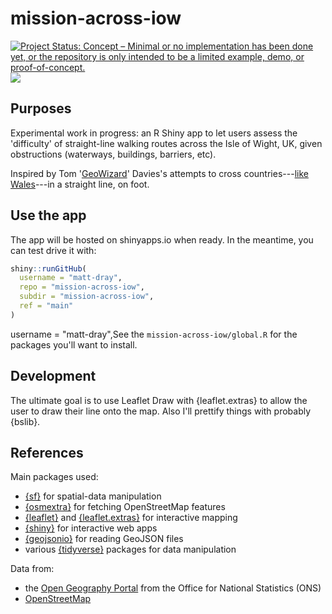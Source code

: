 # mission-across-iow

[![Project Status: Concept – Minimal or no implementation has been done
yet, or the repository is only intended to be a limited example, demo,
or
proof-of-concept.](https://www.repostatus.org/badges/latest/concept.svg)](https://www.repostatus.org/#concept)
![](https://img.shields.io/badge/Shiny-not_yet_hosted-blue?style=flat&labelColor=white&logo=RStudio&logoColor=blue)

## Purposes

Experimental work in progress: an R Shiny app to let users assess the 'difficulty' of straight-line walking routes across the Isle of Wight, UK, given obstructions (waterways, buildings, barriers, etc).

Inspired by Tom '[GeoWizard](https://www.youtube.com/c/GeoWizard/about)' Davies's attempts to cross countries---[like Wales](https://www.youtube.com/playlist?list=PL_japiE6QKWphPxjqn0KJjfoRnuVSELaI)---in a straight line, on foot.

## Use the app

The app will be hosted on shinyapps.io when ready. In the meantime, you can test drive it with:

``` r
shiny::runGitHub(
  username = "matt-dray",
  repo = "mission-across-iow",
  subdir = "mission-across-iow",
  ref = "main"
)
```

username = "matt-dray",See the `mission-across-iow/global.R` for the packages you'll want to install.

## Development

The ultimate goal is to use Leaflet Draw with {leaflet.extras} to allow the user to draw their line onto the map. Also I'll prettify things with probably {bslib}.

## References

Main packages used:

* [{sf}](https://r-spatial.github.io/sf/) for spatial-data  manipulation
* [{osmextra}](https://docs.ropensci.org/osmextract/) for fetching OpenStreetMap features
* [{leaflet}](https://rstudio.github.io/leaflet/) and [{leaflet.extras}](https://bhaskarvk.github.io/leaflet.extras/) for interactive mapping 
* [{shiny}](https://shiny.rstudio.com/) for interactive web apps
* [{geojsonio}](https://docs.ropensci.org/geojsonio/) for reading GeoJSON files
* various [{tidyverse}](https://www.tidyverse.org/) packages for data manipulation

Data from:

* the [Open Geography Portal](https://geoportal.statistics.gov.uk/) from the Office for National Statistics (ONS)
* [OpenStreetMap](https://www.openstreetmap.org/)